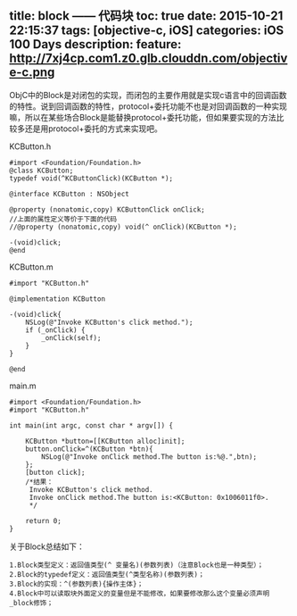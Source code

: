 title: block —— 代码块
toc: true
date: 2015-10-21 22:15:37
tags: [objective-c, iOS]
categories: iOS 100 Days
description: 
feature: http://7xj4cp.com1.z0.glb.clouddn.com/objective-c.png
---

ObjC中的Block是对闭包的实现，而闭包的主要作用就是实现c语言中的回调函数的特性。说到回调函数的特性，protocol+委托功能不也是对回调函数的一种实现嘛，所以在某些场合Block是能替换protocol+委托功能，但如果要实现的方法比较多还是用protocol+委托的方式来实现吧。

<!--more-->
KCButton.h

```
#import <Foundation/Foundation.h>
@class KCButton;
typedef void(^KCButtonClick)(KCButton *);

@interface KCButton : NSObject

@property (nonatomic,copy) KCButtonClick onClick;
//上面的属性定义等价于下面的代码
//@property (nonatomic,copy) void(^ onClick)(KCButton *);

-(void)click;
@end
```

KCButton.m

```
#import "KCButton.h"

@implementation KCButton

-(void)click{
    NSLog(@"Invoke KCButton's click method.");
    if (_onClick) {
        _onClick(self);
    }
}

@end
```

main.m

```
#import <Foundation/Foundation.h>
#import "KCButton.h"

int main(int argc, const char * argv[]) {

    KCButton *button=[[KCButton alloc]init];
    button.onClick=^(KCButton *btn){
        NSLog(@"Invoke onClick method.The button is:%@.",btn);
    };
    [button click];
    /*结果：
     Invoke KCButton's click method.
     Invoke onClick method.The button is:<KCButton: 0x1006011f0>.
     */
    
    return 0;
}
```

关于Block总结如下：

    1.Block类型定义：返回值类型(^ 变量名)(参数列表)（注意Block也是一种类型）；
    2.Block的typedef定义：返回值类型(^类型名称)(参数列表)；
    3.Block的实现：^(参数列表){操作主体}；
    4.Block中可以读取块外面定义的变量但是不能修改，如果要修改那么这个变量必须声明_block修饰；












